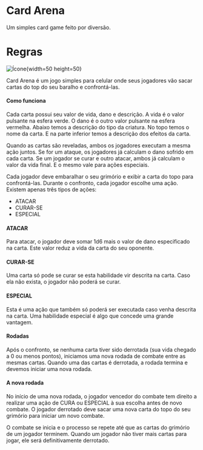 # Card Arena
Um simples card game feito por diversão.


# Regras

![Ícone](https://maickon.github.io/card-arena/assets/img/images/icon.jpg){width=50 height=50}

Card Arena é um jogo simples para celular onde seus jogadores vão sacar cartas do top do seu baralho e confrontá-las.

#### Como funciona

Cada carta possui seu valor de vida, dano e descrição. A vida é o valor pulsante na esfera verde. O dano é o outro valor pulsante na esfera vermelha. Abaixo temos a descrição do tipo da criatura. No topo temos o nome da carta. E na parte inferior temos a descrição dos efeitos da carta.

Quando as cartas são reveladas, ambos os jogadores executam a mesma ação juntos. Se for um ataque, os jogadores já calculam o dano sofrido em cada carta. Se um jogador se curar e outro atacar, ambos já calculam o valor da vida final. E o mesmo vale para ações especiais.

Cada jogador deve embaralhar o seu grimório e exibir a carta do topo para confrontá-las. Durante o confronto, cada jogador escolhe uma ação. Existem apenas três tipos de ações:

- ATACAR
- CURAR-SE
- ESPECIAL

#### ATACAR

Para atacar, o jogador deve somar 1d6 mais o valor de dano especificado na carta. Este valor reduz a vida da carta do seu oponente.

#### CURAR-SE

Uma carta só pode se curar se esta habilidade vir descrita na carta. Caso ela não exista, o jogador não poderá se curar.

#### ESPECIAL

Esta é uma ação que também só poderá ser executada caso venha descrita na carta. Uma habilidade especial é algo que concede uma grande vantagem.

#### Rodadas

Após o confronto, se nenhuma carta tiver sido derrotada (sua vida chegado a 0 ou menos pontos), iniciamos uma nova rodada de combate entre as mesmas cartas. Quando uma das cartas é derrotada, a rodada termina e devemos iniciar uma nova rodada.

#### A nova rodada

No início de uma nova rodada, o jogador vencedor do combate tem direito a realizar uma ação de CURA ou ESPECIAL à sua escolha antes de novo combate. O jogador derrotado deve sacar uma nova carta do topo do seu grimório para iniciar um novo combate.

O combate se inicia e o processo se repete até que as cartas do grimório de um jogador terminem. Quando um jogador não tiver mais cartas para jogar, ele será definitivamente derrotado.